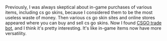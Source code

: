 Previously, I was always skeptical about in-game purchases of various items, including cs go skins, because I considered them to be the most useless waste of money. Then various cs go skin sites and online stores appeared where you can buy and sell cs go skins. Now I found [CSGO trade bot](https://gamble-csgo.com/trade-bot/), and I think it's pretty interesting. It's like in-game items now have more versatility.
